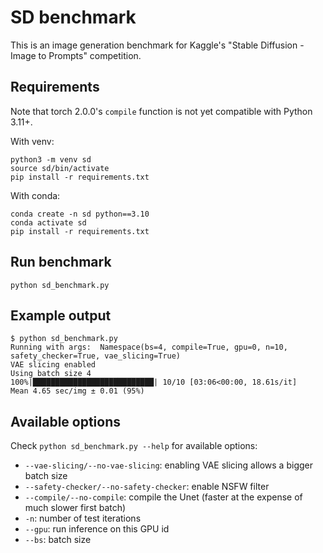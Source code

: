 # SD benchmark

This is an image generation benchmark for Kaggle's "Stable Diffusion - Image to Prompts" competition.

## Requirements

Note that torch 2.0.0's `compile` function is not yet compatible with Python 3.11+.

With venv:

```
python3 -m venv sd
source sd/bin/activate
pip install -r requirements.txt
```

With conda:

```
conda create -n sd python==3.10
conda activate sd
pip install -r requirements.txt
```

## Run benchmark

```
python sd_benchmark.py
```

## Example output

```
$ python sd_benchmark.py
Running with args:  Namespace(bs=4, compile=True, gpu=0, n=10, safety_checker=True, vae_slicing=True)
VAE slicing enabled
Using batch size 4
100%|███████████████████████████| 10/10 [03:06<00:00, 18.61s/it]
Mean 4.65 sec/img ± 0.01 (95%)
```

## Available options

Check `python sd_benchmark.py --help` for available options:

- `--vae-slicing/--no-vae-slicing`: enabling VAE slicing allows a bigger batch size
- `--safety-checker/--no-safety-checker`: enable NSFW filter
- `--compile/--no-compile`: compile the Unet (faster at the expense of much slower first batch)
- `-n`: number of test iterations
- `--gpu`: run inference on this GPU id
- `--bs`: batch size
